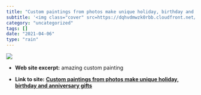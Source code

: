 ```yaml
---
title: "Custom paintings from photos make unique holiday, birthday and anniversary gifts"
subtitle: '<img class="cover" src=https://dqhvdmwzk0rbb.cloudfront.net/pylweb/painting/meta-img-ptp-v20-main.jp...'
category: "uncategorized"
tags: []
date: "2021-04-06"
type: "rain"
---
```

<img class="cover" src=https://dqhvdmwzk0rbb.cloudfront.net/pylweb/painting/meta-img-ptp-v20-main.jpg>



* **Web site excerpt:** amazing custom painting

* **Link to site:** **[Custom paintings from photos make unique holiday, birthday and anniversary gifts](http://www.paintyourlife.com)**